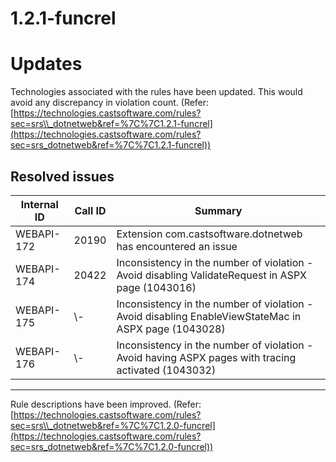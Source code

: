 # 1.2.1-funcrel

# Updates

Technologies associated with the rules have been updated. This would avoid any discrepancy in violation count. (Refer: [https://technologies.castsoftware.com/rules?sec=srs\\_dotnetweb&ref=%7C%7C1.2.1-funcrel](https://technologies.castsoftware.com/rules?sec=srs_dotnetweb&ref=%7C%7C1.2.1-funcrel))
## Resolved issues

| Internal ID | Call ID | Summary |
| ----------- | ------- | ------- |
| WEBAPI-172 | 20190 | Extension com.castsoftware.dotnetweb has encountered an issue |
| WEBAPI-174 | 20422 | Inconsistency in the number of violation - Avoid disabling ValidateRequest in ASPX page (1043016) |
| WEBAPI-175 | \\- | Inconsistency in the number of violation - Avoid disabling EnableViewStateMac in ASPX page (1043028) |
| WEBAPI-176 | \\- | Inconsistency in the number of violation - Avoid having ASPX pages with tracing activated (1043032) |

---
Rule descriptions have been improved. (Refer: [https://technologies.castsoftware.com/rules?sec=srs\\_dotnetweb&ref=%7C%7C1.2.0-funcrel](https://technologies.castsoftware.com/rules?sec=srs_dotnetweb&ref=%7C%7C1.2.0-funcrel))
